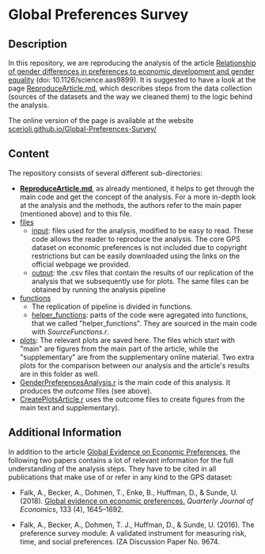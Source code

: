 # Global Preferences Survey

## Description

In this repository, we are reproducing the analysis of the article [Relationship of gender differences in preferences to economic development and gender equality](https://science.sciencemag.org/content/362/6412/eaas9899.full) (doi: 10.1126/science.aas9899). It is suggested to have a look at the page [ReproduceArticle.md](https://github.com/scerioli/Global_Preferences_Survey/blob/master/ReproduceArticle.md), which describes steps  from the data collection (sources of the datasets and the way we cleaned them) to the logic behind the analysis.

The online version of the page is available at the website [scerioli.github.io/Global-Preferences-Survey/](https://scerioli.github.io/Global-Preferences-Survey/)


## Content

The repository consists of several different sub-directories:

- [**ReproduceArticle.md**](https://github.com/scerioli/Global_Preferences_Survey/blob/master/ReproduceArticle.md), as already mentioned, it helps to get through the main code and get the concept of the analysis. For a more in-depth look at the analysis and the methods, the authors refer to the main paper (mentioned above) and to this file.
- [files](https://github.com/scerioli/Global_Preferences_Survey/tree/master/files)
  - [input](https://github.com/scerioli/Global_Preferences_Survey/tree/master/files/input): files used for the analysis, modified to be easy to read. These code allows the reader to reproduce the analysis. The core GPS dataset on economic preferences is not included due to copyright restrictions but can be easily downloaded using the links on the official webpage we provided.
  - [output](https://github.com/scerioli/Global_Preferences_Survey/tree/master/files/output): the .csv files that contain the results of our replication of the analysis that we subsequently use for plots. The same files can be obtained by running the analysis pipeline
- [functions](https://github.com/scerioli/Global_Preferences_Survey/tree/master/functions)
  - The replication of pipeline is divided in functions.
  - [helper_functions](https://github.com/scerioli/Global_Preferences_Survey/tree/master/functions/helper_functions): 
 parts of the code were agregated into functions, that we called "helper_functions". They are sourced in the main code with *SourceFunctions.r*.
- [plots](https://github.com/scerioli/Global_Preferences_Survey/tree/master/plots): The relevant plots are saved here. The files which start with "main" are figures from the main part of the article, while the "supplementary" are from the supplementary online material. Two extra plots for the comparison between our analysis and the article's results are in this folder as well.
- [GenderPreferencesAnalysis.r](https://github.com/scerioli/Global_Preferences_Survey/blob/master/GenderPreferencesAnalysis.r) is the main code of this analysis. It produces the *outcome* files (see above).
- [CreatePlotsArticle.r](https://github.com/scerioli/Global_Preferences_Survey/blob/master/CreatePlotsArticle.r) uses the outcome files to create figures from the main text and supplementary).

## Additional Information

In addition to the article [Global Evidence on Economic Preferences](https://doi.org/10.1093/qje/qjy013), the following two papers contains a lot of relevant information for the full understanding of the analysis steps.
They have to be cited in all publications that make use of or refer in any kind to the GPS dataset:

- Falk, A., Becker, A., Dohmen, T., Enke, B., Huffman, D., & Sunde, U. (2018). [Global evidence on economic preferences.](https://doi.org/10.1093/qje/qjy013) *Quarterly Journal of Economics*, 133 (4), 1645–1692.

- Falk, A., Becker, A., Dohmen, T. J., Huffman, D., & Sunde, U. (2016). The preference survey module: A validated instrument for measuring risk, time, and social preferences. IZA Discussion Paper No. 9674.
